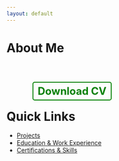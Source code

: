 ```yaml
---
layout: default
---
```


# About Me

<div id="typed-text"></div>

<p id="cursor" class="blink">|</p>

<div id="contact-links">
  <a href="https://www.linkedin.com/in/seifer-rija-boado-0a196a238/" target="_blank" class="contact-icon">
    <i class="fab fa-linkedin"></i>
  </a>
  <a href="mailto:seiferboado101@gmail.com" class="contact-icon">
    <i class="fas fa-envelope"></i>
  </a>
  <a href="https://medium.com/@seiferboado101" target="_blank" class="contact-icon">
    <i class="fab fa-medium"></i>
  </a>
  <!-- Download CV Button -->
  <a href="./Boado_CV_Security.pdf" download class="cv-button">
    <i class="fas fa-file-download"></i> Download CV
  </a>
</div>

<!-- New section for additional links -->
# Quick Links
  - [Projects](./projects.md)
  - [Education & Work Experience](./education-work.md)
  - [Certifications & Skills](./certifications-skills.md)

<script>
  document.addEventListener("DOMContentLoaded", function() {
    const text = [
      "I'm Seifer Rija Boado, an Information Security Engineer currently working on Threat and Vulnerability Management at Finastra.",
      "I hold certifications like CySA+, Security+, CCNA, eJPT, AZ-900, CNSP, and BTL1, showcasing my commitment to cybersecurity excellence.",
      "I have hands-on experience in implementing security controls, leveraging tools like Microsoft Defender, Purview, Intune, XDR, DLP, Compliance, IDS/IPS, Firewall, NAC, and SIEM solutions.",
      "I've enhanced security compliance for ISO 27001/27002 and resolved real-world incidents through forensics and vulnerability management.",
      "I've also recently graduated from De La Salle University, with a Bachelor's Degree in Information Technology",
      "Feel free to explore my projects, certifications, and professional journey below or connect with me via LinkedIn, Medium, or email."
    ];

    let currentTextIndex = 0;
    let currentCharIndex = 0;
    const typingSpeed = 4;
    const typedTextElement = document.getElementById("typed-text");
    const cursorElement = document.getElementById("cursor");

    function type() {
      if (currentCharIndex < text[currentTextIndex].length) {
        typedTextElement.innerHTML += text[currentTextIndex].charAt(currentCharIndex);
        currentCharIndex++;
        setTimeout(type, typingSpeed);
      } else if (currentTextIndex < text.length - 1) {
        styleText(currentTextIndex);
        currentTextIndex++;
        currentCharIndex = 0;
        typedTextElement.innerHTML += "<br><br>";
        setTimeout(type, typingSpeed);
      } else {
        styleText(currentTextIndex);
        cursorElement.style.display = "none";
      }
    }

    function styleText(index) {
      const typedTextHTML = typedTextElement.innerHTML;

      if (index === 0) {
        typedTextElement.innerHTML = typedTextHTML.replace(
          "Seifer Rija Boado",
          "<span class='bold-green'>Seifer Rija Boado</span>"
        ).replace(
          "Threat and Vulnerability Management",
          "<span class='bold-green'>Threat and Vulnerability Management</span>"
        );
      } else if (index === 1) {
        typedTextElement.innerHTML = typedTextHTML.replace(
          "CySA+, Security+, CCNA, eJPT, AZ-900, CNSP, and BTL1",
          "<span class='bold-green'>CySA+, Security+, CCNA, eJPT, AZ-900, CNSP, and BTL1</span>"
        );
      } else if (index === 3) {
        typedTextElement.innerHTML = typedTextHTML.replace(
          "ISO 27001/27002",
          "<span class='bold-green'>ISO 27001/27002</span>"
        );
      } else if (index === 4) {
        typedTextElement.innerHTML = typedTextHTML.replace(
          "LinkedIn",
          "<span class='bold-green'>LinkedIn</span>"
        ).replace(
          "Medium",
          "<span class='bold-green'>Medium</span>"
        ).replace(
          "email",
          "<span class='bold-green'>email</span>"
        );
      }
    }

    type();
  });
</script>

<style>
  /* Text styling */
  #typed-text {
    font-family: 'Courier', monospace;
    font-size: 1.2rem;
    white-space: pre-wrap;
  }

  /* Green and bold class */
  .bold-green {
    font-weight: bold;
    color: green;
  }

  /* Blinking cursor */
  .blink {
    font-family: 'Courier', monospace;
    font-size: 1.2rem;
    display: inline;
    animation: blink 0.7s step-start infinite;
  }

  @keyframes blink {
    50% { opacity: 0; }
  }

  /* Contact icon styling */
  #contact-links {
    margin-top: 20px;
  }

  .contact-icon {
    margin-right: 15px;
    text-decoration: none;
    color: green;
    font-size: 2rem;
  }

  .contact-icon:hover {
    color: darkgreen;
  }

  /* CV button styling */
  .cv-button {
    margin-left: 15px;
    text-decoration: none;
    color: green;
    font-size: 1.5rem;
    border: 2px solid green;
    padding: 5px 10px;
    border-radius: 5px;
    font-weight: bold;
    display: inline-block;
    transition: all 0.3s ease;
  }

  .cv-button:hover {
    background-color: green;
    color: white;
    border-color: darkgreen;
  }

  /* Quick Links styling */
  #quick-links {
    margin-top: 20px;
  }

  #quick-links h2 {
    font-size: 1.5rem;
    color: green;
    margin-bottom: 10px;
  }

  #quick-links ul {
    list-style-type: none;
    padding: 0;
  }

  #quick-links li {
    margin-bottom: 10px;
  }

  .link-item {
    text-decoration: none;
    color: green;
    font-weight: bold;
  }

  .link-item:hover {
    text-decoration: underline;
    color: darkgreen;
  }
</style>

<!-- Include Font Awesome for Icons -->
<link rel="stylesheet" href="https://cdnjs.cloudflare.com/ajax/libs/font-awesome/5.15.4/css/all.min.css">
